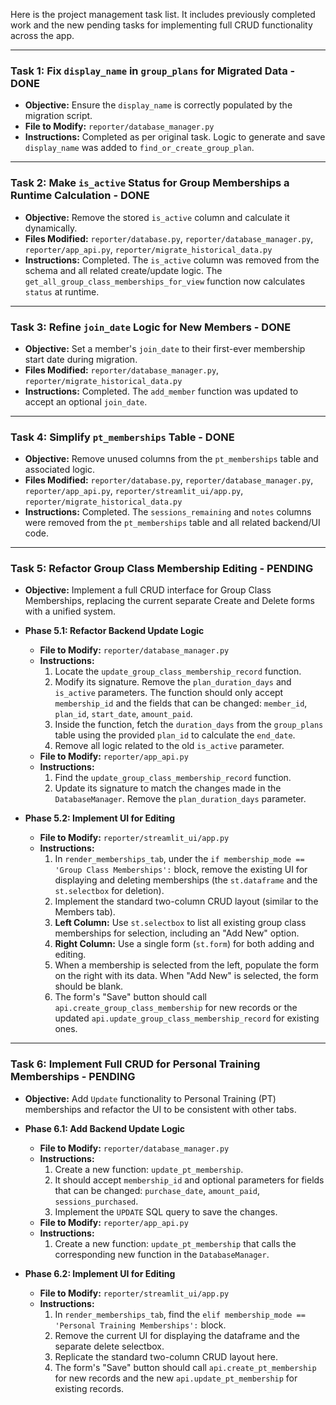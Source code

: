 Here is the project management task list. It includes previously completed work and the new pending tasks for implementing full CRUD functionality across the app.

---

### **Task 1: Fix `display_name` in `group_plans` for Migrated Data - DONE**

* **Objective:** Ensure the `display_name` is correctly populated by the migration script.
* **File to Modify:** `reporter/database_manager.py`
* **Instructions:** Completed as per original task. Logic to generate and save `display_name` was added to `find_or_create_group_plan`.

---

### **Task 2: Make `is_active` Status for Group Memberships a Runtime Calculation - DONE**

* **Objective:** Remove the stored `is_active` column and calculate it dynamically.
* **Files Modified:** `reporter/database.py`, `reporter/database_manager.py`, `reporter/app_api.py`, `reporter/migrate_historical_data.py`
* **Instructions:** Completed. The `is_active` column was removed from the schema and all related create/update logic. The `get_all_group_class_memberships_for_view` function now calculates `status` at runtime.

---

### **Task 3: Refine `join_date` Logic for New Members - DONE**

* **Objective:** Set a member's `join_date` to their first-ever membership start date during migration.
* **Files Modified:** `reporter/database_manager.py`, `reporter/migrate_historical_data.py`
* **Instructions:** Completed. The `add_member` function was updated to accept an optional `join_date`.

---

### **Task 4: Simplify `pt_memberships` Table - DONE**

* **Objective:** Remove unused columns from the `pt_memberships` table and associated logic.
* **Files Modified:** `reporter/database.py`, `reporter/database_manager.py`, `reporter/app_api.py`, `reporter/streamlit_ui/app.py`, `reporter/migrate_historical_data.py`
* **Instructions:** Completed. The `sessions_remaining` and `notes` columns were removed from the `pt_memberships` table and all related backend/UI code.

---

### **Task 5: Refactor Group Class Membership Editing - PENDING**

* **Objective:** Implement a full CRUD interface for Group Class Memberships, replacing the current separate Create and Delete forms with a unified system.

* **Phase 5.1: Refactor Backend Update Logic**
    * **File to Modify:** `reporter/database_manager.py`
    * **Instructions:**
        1.  Locate the `update_group_class_membership_record` function.
        2.  Modify its signature. Remove the `plan_duration_days` and `is_active` parameters. The function should only accept `membership_id` and the fields that can be changed: `member_id`, `plan_id`, `start_date`, `amount_paid`.
        3.  Inside the function, fetch the `duration_days` from the `group_plans` table using the provided `plan_id` to calculate the `end_date`.
        4.  Remove all logic related to the old `is_active` parameter.
    * **File to Modify:** `reporter/app_api.py`
    * **Instructions:**
        1.  Find the `update_group_class_membership_record` function.
        2.  Update its signature to match the changes made in the `DatabaseManager`. Remove the `plan_duration_days` parameter.

* **Phase 5.2: Implement UI for Editing**
    * **File to Modify:** `reporter/streamlit_ui/app.py`
    * **Instructions:**
        1.  In `render_memberships_tab`, under the `if membership_mode == 'Group Class Memberships':` block, remove the existing UI for displaying and deleting memberships (the `st.dataframe` and the `st.selectbox` for deletion).
        2.  Implement the standard two-column CRUD layout (similar to the Members tab).
        3.  **Left Column:** Use `st.selectbox` to list all existing group class memberships for selection, including an "Add New" option.
        4.  **Right Column:** Use a single form (`st.form`) for both adding and editing.
        5.  When a membership is selected from the left, populate the form on the right with its data. When "Add New" is selected, the form should be blank.
        6.  The form's "Save" button should call `api.create_group_class_membership` for new records or the updated `api.update_group_class_membership_record` for existing ones.

---

### **Task 6: Implement Full CRUD for Personal Training Memberships - PENDING**

* **Objective:** Add `Update` functionality to Personal Training (PT) memberships and refactor the UI to be consistent with other tabs.

* **Phase 6.1: Add Backend Update Logic**
    * **File to Modify:** `reporter/database_manager.py`
    * **Instructions:**
        1.  Create a new function: `update_pt_membership`.
        2.  It should accept `membership_id` and optional parameters for fields that can be changed: `purchase_date`, `amount_paid`, `sessions_purchased`.
        3.  Implement the `UPDATE` SQL query to save the changes.
    * **File to Modify:** `reporter/app_api.py`
    * **Instructions:**
        1.  Create a new function: `update_pt_membership` that calls the corresponding new function in the `DatabaseManager`.

* **Phase 6.2: Implement UI for Editing**
    * **File to Modify:** `reporter/streamlit_ui/app.py`
    * **Instructions:**
        1.  In `render_memberships_tab`, find the `elif membership_mode == 'Personal Training Memberships':` block.
        2.  Remove the current UI for displaying the dataframe and the separate delete selectbox.
        3.  Replicate the standard two-column CRUD layout here.
        4.  The form's "Save" button should call `api.create_pt_membership` for new records and the new `api.update_pt_membership` for existing records.